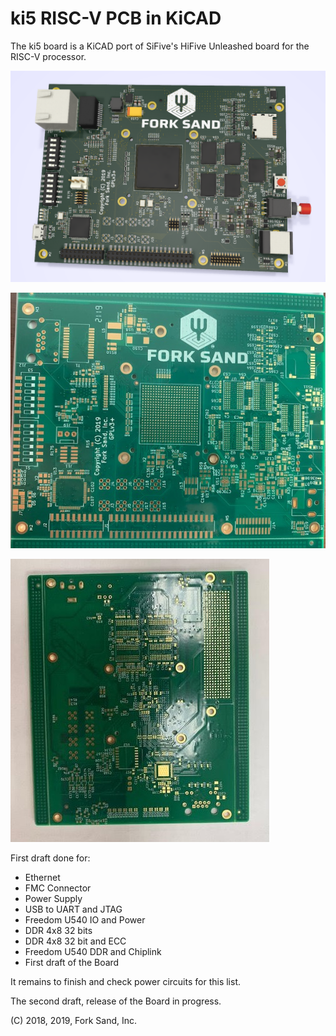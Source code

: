# ki5 RISC-V PCB in KiCAD

The ki5 board is a KiCAD port of SiFive's HiFive Unleashed board for the
RISC-V processor.

![ki5 pic](pics/ki5.png)

![ki5 board pic](pics/ki5-board.jpg)

![ki5 board reverse pic](pics/ki5-board-reverse.jpg)


First draft done for:

* Ethernet
* FMC Connector
* Power Supply
* USB to UART and JTAG
* Freedom U540 IO and Power
* DDR 4x8 32 bits
* DDR 4x8 32 bit and ECC
* Freedom U540 DDR and Chiplink
* First draft of the Board

It remains to finish and check power circuits for this list.

The second draft, release of the Board in progress.


(C) 2018, 2019, Fork Sand, Inc.

